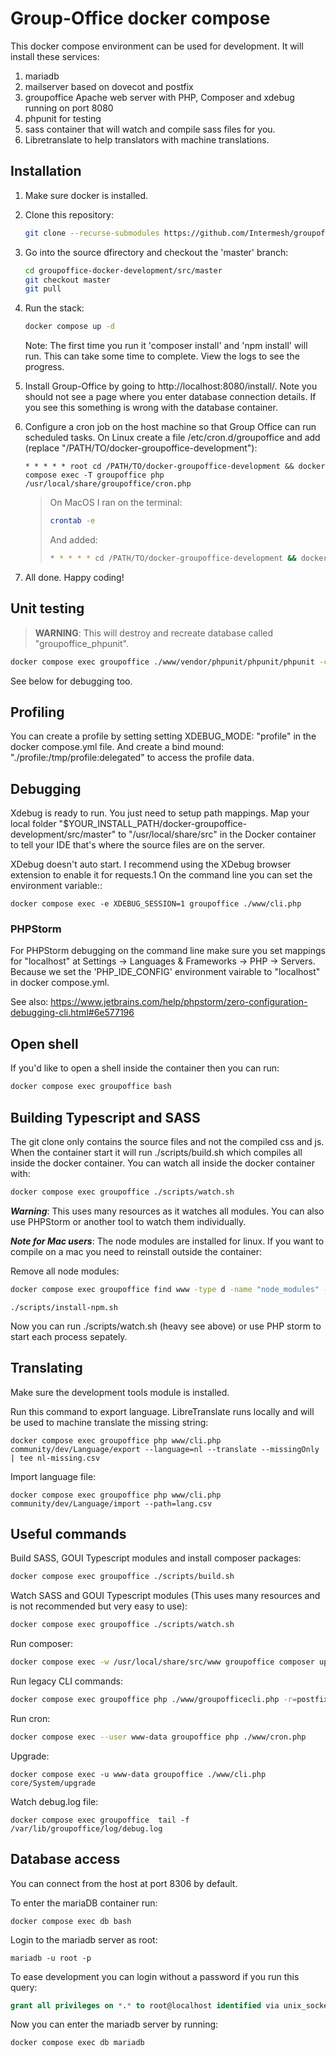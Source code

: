 Group-Office docker compose
===========================

This docker compose environment can be used for development. 
It will install these services:

1. mariadb
2. mailserver based on dovecot and postfix
3. groupoffice Apache web server with PHP, Composer and xdebug running on port 8080
4. phpunit for testing
5. sass container that will watch and compile sass files for you.
6. Libretranslate to help translators with machine translations.

Installation
------------

1. Make sure docker is installed.


2. Clone this repository:

   ```bash
   git clone --recurse-submodules https://github.com/Intermesh/groupoffice-docker-development.git
   ```

3. Go into the source dfirectory and checkout the 'master' branch:

   ```bash
   cd groupoffice-docker-development/src/master
   git checkout master
   git pull
   ```

4. Run the stack:

   ```bash
   docker compose up -d
   ```
   
   Note: The first time you run it 'composer install' and 'npm install' will run. This can take some time to complete. View the logs to see the progress.

5. Install Group-Office by going to http://localhost:8080/install/. Note you should not see a page where you enter database connection details. If you see this something is wrong with the database container.

6. Configure a cron job on the host machine so that Group Office can run scheduled tasks. 
   On Linux create a file /etc/cron.d/groupoffice and add (replace "/PATH/TO/docker-groupoffice-development"):

   ```cron
   * * * * * root cd /PATH/TO/docker-groupoffice-development && docker compose exec -T groupoffice php /usr/local/share/groupoffice/cron.php
   ```

    > On MacOS I ran on the terminal:
    >
    > ```bash
    > crontab -e
    > ```
    >
    > And added:
    >
    > ```bash
    > * * * * * cd /PATH/TO/docker-groupoffice-development && docker compose exec -T groupoffice php /usr/local/share/groupoffice/cron.php
    > ```

7. All done. Happy coding!

Unit testing
------------

> **WARNING**: This will destroy and recreate database called "groupoffice_phpunit".

```bash
docker compose exec groupoffice ./www/vendor/phpunit/phpunit/phpunit -c tests/phpunit.xml tests
```

See below for debugging too.

Profiling
---------

You can create a profile by setting setting XDEBUG_MODE: "profile" in the docker compose.yml file.
And create a bind mound: "./profile:/tmp/profile:delegated" to access the profile data.

Debugging
---------

Xdebug is ready to run. You just need to setup path mappings. 
Map your local folder
 "$YOUR_INSTALL_PATH/docker-groupoffice-development/src/master" to "/usr/local/share/src" 
in the Docker container to tell your IDE that's where the source files are on the server.

XDebug doesn't auto start. I recommend using the XDebug browser extension to enable it for requests.1
On the command line you can set the environment variable::

    docker compose exec -e XDEBUG_SESSION=1 groupoffice ./www/cli.php

### PHPStorm

For PHPStorm debugging on the command line make sure you set mappings for "localhost" at Settings -> Languages & Frameworks -> PHP -> Servers. Because we set the 'PHP_IDE_CONFIG' environment vairable to "localhost" in docker compose.yml.

See also:
https://www.jetbrains.com/help/phpstorm/zero-configuration-debugging-cli.html#6e577196

Open shell
----------

If you'd like to open a shell inside the container then you can run:

```bash
docker compose exec groupoffice bash
```

Building Typescript and SASS
----------------------------
The git clone only contains the source files and not the compiled css and js. When the container start it will
run ./scripts/build.sh which compiles all inside the docker container. You can watch all inside the docker container with:

```bash
docker compose exec groupoffice ./scripts/watch.sh
```

***Warning***: This uses many resources as it watches all modules. You can also use PHPStorm or another tool to watch them individually.

***Note for Mac users***: The node modules are installed for linux. If you want to compile on a mac you need to reinstall outside
the container:

Remove all node modules:
```bash
docker compose exec groupoffice find www -type d -name "node_modules" -exec rm -rf {} \;
```

```
./scripts/install-npm.sh
```

Now you can run ./scripts/watch.sh (heavy see above) or use PHP storm to start each process sepately.

Translating
-----------
Make sure the development tools module is installed.

Run this command to export language. LibreTranslate runs locally and
will be used to machine translate the missing string:

```
docker compose exec groupoffice php www/cli.php community/dev/Language/export --language=nl --translate --missingOnly | tee nl-missing.csv
```

Import language file:
```
docker compose exec groupoffice php www/cli.php community/dev/Language/import --path=lang.csv
```

Useful commands
---------------

Build SASS, GOUI Typescript modules and install composer packages:
```bash
docker compose exec groupoffice ./scripts/build.sh
```

Watch SASS and GOUI Typescript modules (This uses many resources and is not recommended but very easy to use):
```bash
docker compose exec groupoffice ./scripts/watch.sh
```

Run composer:
```bash
docker compose exec -w /usr/local/share/src/www groupoffice composer update -o
```

Run legacy CLI commands:
```bash
docker compose exec groupoffice php ./www/groupofficecli.php -r=postfixadmin/mailbox/cacheUsage -c=/etc/groupoffice/config.php -q
```

Run cron:

```bash
docker compose exec --user www-data groupoffice php ./www/cron.php
```

Upgrade:
```
docker compose exec -u www-data groupoffice ./www/cli.php core/System/upgrade
```

Watch debug.log file:
```shell
docker compose exec groupoffice  tail -f /var/lib/groupoffice/log/debug.log
```


Database access
---------------
You can connect from the host at port 8306 by default.

To enter the mariaDB container run:

```shell
docker compose exec db bash
```

Login to the mariadb server as root:

```shell
mariadb -u root -p
```

To ease development you can login without a password if you run this query:

```sql
grant all privileges on *.* to root@localhost identified via unix_socket;
```

Now you can enter the mariadb server by running:

```shell
docker compose exec db mariadb
```